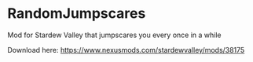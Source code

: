 # RandomJumpscares
Mod for Stardew Valley that jumpscares you every once in a while

Download here: https://www.nexusmods.com/stardewvalley/mods/38175
